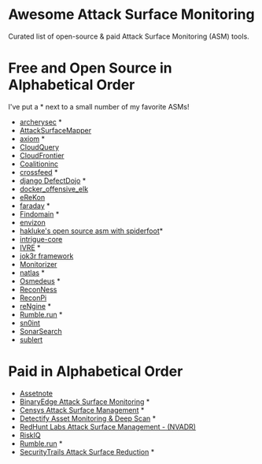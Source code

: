 # Awesome Attack Surface Monitoring
Curated list of open-source &amp; paid Attack Surface Monitoring (ASM) tools.

Free and Open Source in Alphabetical Order
=================

I've put a * next to a small number of my favorite ASMs!
 * [archerysec](https://github.com/archerysec/archerysec) *
 * [AttackSurfaceMapper](https://github.com/superhedgy/AttackSurfaceMapper)
 * [axiom](https://github.com/pry0cc/axiom) *
 * [CloudQuery](https://github.com/cloudquery/cloudquery)
 * [CloudFrontier](https://github.com/riskprofiler/CloudFrontier)
 * [Coalitioninc](https://control.coalitioninc.com/)
 * [crossfeed](https://github.com/cisagov/crossfeed) *
 * [django DefectDojo](https://github.com/DefectDojo/django-DefectDojo) *
 * [docker_offensive_elk](https://github.com/marco-lancini/docker_offensive_elk) 
 * [eReKon](https://github.com/rubenkharel/eReKon)
 * [faraday](https://github.com/infobyte/faraday) *
 * [Findomain](https://github.com/Findomain/Findomain) *
 * [envizon](https://github.com/evait-security/envizon)
 * [hakluke's open source asm with spiderfoot](https://hakluke.com/open-source-asm-spiderfoot)*
 * [intrigue-core](https://github.com/intrigueio/intrigue-core)
 * [IVRE](https://github.com/cea-sec/ivre) *
 * [jok3r framework](https://www.jok3r-framework.com)
 * [Monitorizer](https://github.com/BitTheByte/Monitorizer)
 * [natlas](https://github.com/natlas/natlas) *
 * [Osmedeus](https://github.com/j3ssie/Osmedeus) *
 * [ReconNess](https://github.com/reconness/reconness)
 * [ReconPi](https://github.com/x1mdev/ReconPi) 
 * [reNgine](https://github.com/yogeshojha/rengine) *
 * [Rumble.run](https://www.rumble.run/) *
 * [sn0int](https://github.com/kpcyrd/sn0int) 
 * [SonarSearch](https://github.com/Cgboal/SonarSearch)
 * [sublert](https://github.com/yassineaboukir/sublert)
 
 

Paid in Alphabetical Order
=================

 * [Assetnote](https://assetnote.io)
 * [BinaryEdge Attack Surface Monitoring](https://asm.binaryedge.io) *
 * [Censys Attack Surface Management](https://censys.io/product/attack-surface-management) *
 * [Detectify Asset Monitoring & Deep Scan](https://detectify.com/) *
 * [RedHunt Labs Attack Surface Management - (NVADR)](https://redhuntlabs.com/)
 * [RiskIQ](https://www.riskiq.com)
 * [Rumble.run](https://www.rumble.run/) *
 * [SecurityTrails Attack Surface Reduction](https://securitytrails.com/attack-surface-reduction) *
